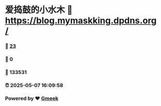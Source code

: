 # 爱捣鼓的小水木 :link: https://blog.mymaskking.dpdns.org/ 
### :page_facing_up: [23](https://blog.mymaskking.dpdns.org//tag.html) 
### :speech_balloon: 0 
### :hibiscus: 133531 
### :alarm_clock: 2025-05-07 16:09:58 
### Powered by :heart: [Gmeek](https://github.com/Meekdai/Gmeek)
